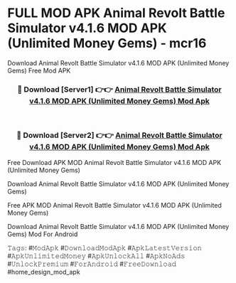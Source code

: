 # FULL MOD APK Animal Revolt Battle Simulator v4.1.6 MOD APK (Unlimited Money Gems) - mcr16
Download Animal Revolt Battle Simulator v4.1.6 MOD APK (Unlimited Money Gems) Free Mod APK

<div align="center">
<h3>🔴 Download [Server1] 👉👉 <a href="https://apk-comot.site?title=Animal_Revolt_Battle_Simulator_v4.1.6_MOD_APK_(Unlimited_Money_Gems)">Animal Revolt Battle Simulator v4.1.6 MOD APK (Unlimited Money Gems) Mod Apk</a></h3><br>

<h3>🔴 Download [Server2] 👉👉 <a href="https://apk-comot.site?title=Animal_Revolt_Battle_Simulator_v4.1.6_MOD_APK_(Unlimited_Money_Gems)">Animal Revolt Battle Simulator v4.1.6 MOD APK (Unlimited Money Gems) Mod Apk</a></h3>
</div>


Free Download APK MOD Animal Revolt Battle Simulator v4.1.6 MOD APK (Unlimited Money Gems)

Download Animal Revolt Battle Simulator v4.1.6 MOD APK (Unlimited Money Gems) 

Free APK MOD Animal Revolt Battle Simulator v4.1.6 MOD APK (Unlimited Money Gems) 

Download Animal Revolt Battle Simulator v4.1.6 MOD APK (Unlimited Money Gems) Mod For Android

𝚃𝚊𝚐𝚜: #𝙼𝚘𝚍𝙰𝚙𝚔 #𝙳𝚘𝚠𝚗𝚕𝚘𝚊𝚍𝙼𝚘𝚍𝙰𝚙𝚔 #𝙰𝚙𝚔𝙻𝚊𝚝𝚎𝚜𝚝𝚅𝚎𝚛𝚜𝚒𝚘𝚗 #𝙰𝚙𝚔𝚄𝚗𝚕𝚒𝚖𝚒𝚝𝚎𝚍𝙼𝚘𝚗𝚎𝚢 #𝙰𝚙𝚔𝚄𝚗𝚕𝚘𝚌𝚔𝙰𝚕𝚕 #𝙰𝚙𝚔𝙽𝚘𝙰𝚍𝚜 #𝚄𝚗𝚕𝚘𝚌𝚔𝙿𝚛𝚎𝚖𝚒𝚞𝚖 #𝙵𝚘𝚛𝙰𝚗𝚍𝚛𝚘𝚒𝚍 #𝙵𝚛𝚎𝚎𝙳𝚘𝚠𝚗𝚕𝚘𝚊𝚍 #home_design_mod_apk
